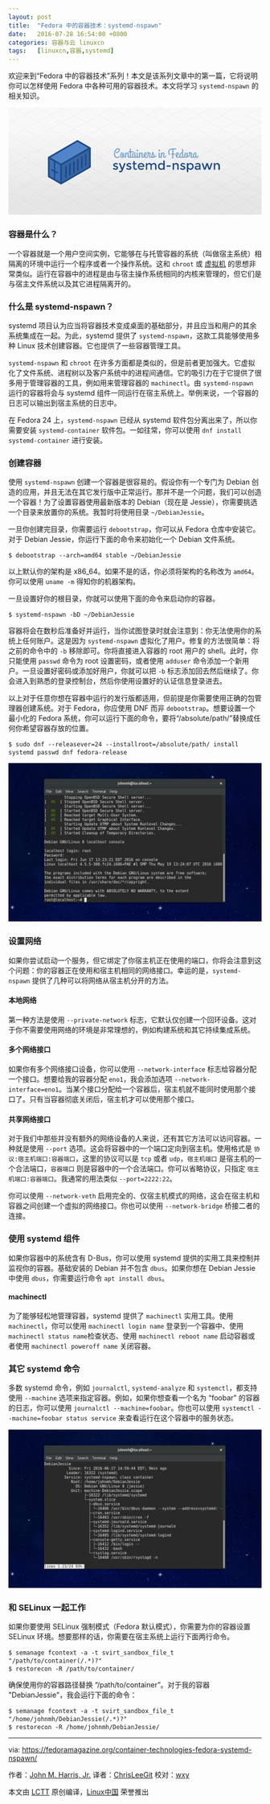 ```yaml
---
layout: post
title:	"Fedora 中的容器技术：systemd-nspawn"
date:	2016-07-28 16:54:00 +0800 
categories:	容器与云 linuxcn 
tags:	[linuxcn,容器,systemd]
---
```



欢迎来到“Fedora 中的容器技术”系列！本文是该系列文章中的第一篇，它将说明你可以怎样使用 Fedora 中各种可用的容器技术。本文将学习 `systemd-nspawn` 的相关知识。


![](/Asserts/Images/album/201607/28/165435z20bv1330q40yvfd.png)


### 容器是什么？


一个容器就是一个用户空间实例，它能够在与托管容器的系统（叫做宿主系统）相隔离的环境中运行一个程序或者一个操作系统。这和 `chroot` 或 [虚拟机](https://en.wikipedia.org/wiki/Virtual_machine) 的思想非常类似。运行在容器中的进程是由与宿主操作系统相同的内核来管理的，但它们是与宿主文件系统以及其它进程隔离开的。


### 什么是 systemd-nspawn？


systemd 项目认为应当将容器技术变成桌面的基础部分，并且应当和用户的其余系统集成在一起。为此，systemd 提供了 `systemd-nspawn`，这款工具能够使用多种 Linux 技术创建容器。它也提供了一些容器管理工具。


`systemd-nspawn` 和 `chroot` 在许多方面都是类似的，但是前者更加强大。它虚拟化了文件系统、进程树以及客户系统中的进程间通信。它的吸引力在于它提供了很多用于管理容器的工具，例如用来管理容器的 `machinectl`。由 `systemd-nspawn` 运行的容器将会与 systemd 组件一同运行在宿主系统上。举例来说，一个容器的日志可以输出到宿主系统的日志中。


在 Fedora 24 上，`systemd-nspawn` 已经从 systemd 软件包分离出来了，所以你需要安装 `systemd-container` 软件包。一如往常，你可以使用 `dnf install systemd-container` 进行安装。


### 创建容器


使用 `systemd-nspawn` 创建一个容器是很容易的。假设你有一个专门为 Debian 创造的应用，并且无法在其它发行版中正常运行。那并不是一个问题，我们可以创造一个容器！为了设置容器使用最新版本的 Debian（现在是 Jessie），你需要挑选一个目录来放置你的系统。我暂时将使用目录 `~/DebianJessie`。


一旦你创建完目录，你需要运行 `debootstrap`，你可以从 Fedora 仓库中安装它。对于 Debian Jessie，你运行下面的命令来初始化一个 Debian 文件系统。



```
$ debootstrap --arch=amd64 stable ~/DebianJessie

```

以上默认你的架构是 x86\_64。如果不是的话，你必须将架构的名称改为 `amd64`。你可以使用 `uname -m` 得知你的机器架构。


一旦设置好你的根目录，你就可以使用下面的命令来启动你的容器。



```
$ systemd-nspawn -bD ~/DebianJessie

```

容器将会在数秒后准备好并运行，当你试图登录时就会注意到：你无法使用你的系统上任何账户。这是因为 `systemd-nspawn` 虚拟化了用户。修复的方法很简单：将之前的命令中的 `-b` 移除即可。你将直接进入容器的 root 用户的 shell。此时，你只能使用 `passwd` 命令为 root 设置密码，或者使用 `adduser` 命令添加一个新用户。一旦设置好密码或添加好用户，你就可以把 `-b` 标志添加回去然后继续了。你会进入到熟悉的登录控制台，然后你使用设置好的认证信息登录进去。


以上对于任意你想在容器中运行的发行版都适用，但前提是你需要使用正确的包管理器创建系统。对于 Fedora，你应使用 DNF 而非 `debootstrap`。想要设置一个最小化的 Fedora 系统，你可以运行下面的命令，要将“/absolute/path/”替换成任何你希望容器存放的位置。



```
$ sudo dnf --releasever=24 --installroot=/absolute/path/ install systemd passwd dnf fedora-release

```

![](/Asserts/Images/album/201607/28/165436ermjd0dkkidkm5ir.png)


### 设置网络


如果你尝试启动一个服务，但它绑定了你宿主机正在使用的端口，你将会注意到这个问题：你的容器正在使用和宿主机相同的网络接口。幸运的是，`systemd-nspawn` 提供了几种可以将网络从宿主机分开的方法。


#### 本地网络


第一种方法是使用 `--private-network` 标志，它默认仅创建一个回环设备。这对于你不需要使用网络的环境是非常理想的，例如构建系统和其它持续集成系统。


#### 多个网络接口


如果你有多个网络接口设备，你可以使用 `--network-interface` 标志给容器分配一个接口。想要给我的容器分配 `eno1`，我会添加选项 `--network-interface=eno1`。当某个接口分配给一个容器后，宿主机就不能同时使用那个接口了。只有当容器彻底关闭后，宿主机才可以使用那个接口。


#### 共享网络接口


对于我们中那些并没有额外的网络设备的人来说，还有其它方法可以访问容器。一种就是使用 `--port` 选项。这会将容器中的一个端口定向到宿主机。使用格式是 `协议:宿主机端口:容器端口`，这里的协议可以是 `tcp` 或者 `udp`，`宿主机端口` 是宿主机的一个合法端口，`容器端口` 则是容器中的一个合法端口。你可以省略协议，只指定 `宿主机端口:容器端口`。我通常的用法类似 `--port=2222:22`。


你可以使用 `--network-veth` 启用完全的、仅宿主机模式的网络，这会在宿主机和容器之间创建一个虚拟的网络接口。你也可以使用 `--network-bridge` 桥接二者的连接。


### 使用 systemd 组件


如果你容器中的系统含有 D-Bus，你可以使用 systemd 提供的实用工具来控制并监视你的容器。基础安装的 Debian 并不包含 `dbus`。如果你想在 Debian Jessie 中使用 `dbus`，你需要运行命令 `apt install dbus`。


#### machinectl


为了能够轻松地管理容器，systemd 提供了 `machinectl` 实用工具。使用 `machinectl`，你可以使用 `machinectl login name` 登录到一个容器中、使用 `machinectl status name`检查状态、使用 `machinectl reboot name` 启动容器或者使用 `machinectl poweroff name` 关闭容器。


### 其它 systemd 命令


多数 systemd 命令，例如 `journalctl`, `systemd-analyze` 和 `systemctl`，都支持使用 `--machine` 选项来指定容器。例如，如果你想查看一个名为 “foobar” 的容器的日志，你可以使用 `journalctl --machine=foobar`。你也可以使用 `systemctl --machine=foobar status service` 来查看运行在这个容器中的服务状态。


![](/Asserts/Images/album/201607/28/165437eqdvpxofq7fiwwxv.png)


### 和 SELinux 一起工作


如果你要使用 SELinux 强制模式（Fedora 默认模式），你需要为你的容器设置 SELinux 环境。想要那样的话，你需要在宿主系统上运行下面两行命令。



```
$ semanage fcontext -a -t svirt_sandbox_file_t "/path/to/container(/.*)?"
$ restorecon -R /path/to/container/

```

确保使用你的容器路径替换 “/path/to/container”。对于我的容器 "DebianJessie"，我会运行下面的命令：



```
$ semanage fcontext -a -t svirt_sandbox_file_t "/home/johnmh/DebianJessie(/.*)?"
$ restorecon -R /home/johnmh/DebianJessie/

```



---


via: <https://fedoramagazine.org/container-technologies-fedora-systemd-nspawn/>


作者：[John M. Harris, Jr.](https://fedoramagazine.org/container-technologies-fedora-systemd-nspawn/) 译者：[ChrisLeeGit](https://github.com/chrisleegit) 校对：[wxy](https://github.com/wxy)


本文由 [LCTT](https://github.com/LCTT/TranslateProject) 原创编译，[Linux中国](https://linux.cn/) 荣誉推出

